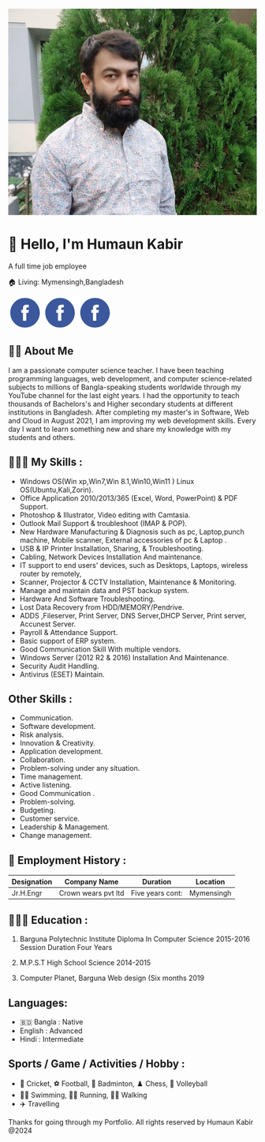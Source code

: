 
![Engr-Humaun-Kabir](./images/Engr-Humaun-Kabir.jpg)

# 👋 Hello, I'm Humaun Kabir

A full time job employee

🏠 Living: Mymensingh,Bangladesh



[![facebook](image-1.png)](https://www.facebook.com/BDMHK) [![facebook](image-1.png)](https://x.com/BDmhk) [![facebook](image-1.png)](https://www.linkedin.com/in/bdmhk) 

## 👨‍🏫   About Me

I am a passionate computer science teacher. I have been teaching programming languages, web development, and computer science-related subjects to millions of Bangla-speaking students worldwide through my YouTube channel for the last eight years. I had the opportunity to teach thousands of Bachelors's and Higher secondary students at different institutions in Bangladesh. After completing my master's in Software, Web and Cloud in August 2021, I am improving my web development skills. Every day I want to learn something new and share my knowledge with my students and others.

## 👨🏽‍💻   My Skills :
- Windows OS(Win xp,Win7,Win 8.1,Win10,Win11 ) Linux OS(Ubuntu,Kali,Zorin).
- Office Application 2010/2013/365 (Excel, Word, PowerPoint) & PDF Support.
- Photoshop & Illustrator, Video editing with Camtasia.
- Outlook Mail Support & troubleshoot (IMAP & POP).
- New Hardware Manufacturing & Diagnosis such as pc, Laptop,punch machine, Mobile scanner, External accessories of pc & Laptop .
- USB & IP Printer Installation, Sharing, & Troubleshooting.
- Cabling, Network Devices Installation And maintenance.
- IT support to end users' devices, such as Desktops, Laptops, wireless router by remotely,
- Scanner, Projector & CCTV Installation, Maintenance & Monitoring.
- Manage and maintain data and PST backup system.
- Hardware And Software Troubleshooting.
- Lost Data Recovery from HDD/MEMORY/Pendrive.
- ADDS ,Fileserver, Print Server, DNS Server,DHCP Server, Print server, Accunest Server.
- Payroll & Attendance Support.
- Basic support of ERP system.
- Good Communication Skill With multiple vendors.
- Windows Server (2012 R2 & 2016) Installation And Maintenance.
- Security Audit Handling.
- Antivirus (ESET) Maintain.
 



## Other Skills :
- Communication.
- Software development.
- Risk analysis.
- Innovation & Creativity.
- Application development.
- Collaboration.
- Problem-solving under any situation.
- Time management.
- Active listening.
- Good Communication .
- Problem-solving.
- Budgeting.
- Customer service.
- Leadership & Management.
- Change management.

## 💼   Employment History :

| Designation | Company Name | Duration | Location |
|-------------|--------------|----------|----------|
| Jr.H.Engr   | Crown wears pvt ltd | Five years cont: |Mymensingh |

## 👨🏻‍🎓   Education :
1. Barguna Polytechnic Institute
Diploma In Computer Science
2015-2016 Session
Duration Four Years

2. M.P.S.T High School
Science
2014-2015

3. Computer Planet, Barguna
Web design (Six months
2019

## Languages:
- 🇧🇩 Bangla : Native
- English : Advanced
- Hindi : Intermediate

## Sports / Game / Activities / Hobby :
- 🏏 Cricket, ⚽ Football, 🏸 Badminton, ♟️ Chess, 🏐 Volleyball
- 🏊‍♂️ Swimming, 🏃‍♂️ Running, 🚶‍♂️ Walking
- ✈️ Travelling

Thanks for going through my Portfolio. All rights reserved by Humaun Kabir @2024
